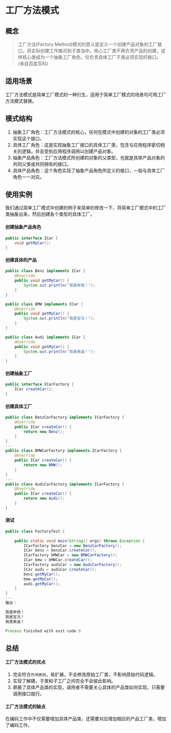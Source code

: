 # 工厂方法模式

## 概念
>工厂方法(Factory Method)模式的意义是定义一个创建产品对象的工厂接口，将实际创建工作推迟到子类当中。核心工厂类不再负责产品的创建，这样核心类成为一个抽象工厂角色，仅负责具体工厂子类必须实现的接口。(来自百度百科)

## 适用场景
工厂方法模式是简单工厂模式的一种衍生，适用于简单工厂模式的场景均可用工厂方法模式替换。

## 模式结构
1. 抽象工厂角色：工厂方法模式的核心，任何在模式中创建的对象的工厂类必须实现这个接口。
2. 具体工厂角色：这是实现抽象工厂接口的具体工厂类，包含与应用程序密切相关的逻辑，并且受到应用程序调用以创建产品对象。
3. 抽象产品角色：工厂方法模式所创建的对象的父类型，也就是具体产品对象的共同父类或共同拥有的接口。
4. 具体产品角色：这个角色实现了抽象产品角色所定义的接口，一般与具体工厂角色一一对应。

## 使用实例
我们通过简单工厂模式中创建的例子来简单的修改一下，将简单工厂模式中的工厂类抽象出来，然后创建各个类型的具体工厂。
#### 创建抽象产品角色
```java
public interface ICar {
    void getMyCar();
}
```
#### 创建具体的产品
```java
public class Benz implements ICar {
    @Override
    public void getMyCar() {
        System.out.println("我是奔驰！");
    }
}

public class BMW implements ICar {
    @Override
    public void getMyCar() {
        System.out.println("我是宝马！");
    }
}

public class Audi implements ICar {
    @Override
    public void getMyCar() {
        System.out.println("我是奥迪！");
    }
}
```
#### 创建抽象工厂
```java
public interface ICarFactory {
    ICar createCar();
}
```
#### 创建具体工厂
```java
public class BenzCarFactory implements ICarFactory {
    @Override
    public ICar createCar() {
        return new Benz();
    }
}
---
public class BMWCarFactory implements ICarFactory {
    @Override
    public ICar createCar() {
        return new BMW();
    }
}
---
public class AudiCarFactory implements ICarFactory {
    @Override
    public ICar createCar() {
        return new Audi();
    }
}
```
#### 测试
```java
public class FactoryTest {
    
    public static void main(String[] args) throws Exception {
        ICarFactory benzCar = new BenzCarFactory();
        ICar benz = benzCar.createCar();
        ICarFactory bMWCar = new BMWCarFactory();
        ICar bmw = bMWCar.createCar();
        ICarFactory audiCar = new AudiCarFactory();
        ICar audi = audiCar.createCar();
        benz.getMyCar();
        bmw.getMyCar();
        audi.getMyCar();
    }
}
---
输出：

我是奔驰！
我是宝马！
我是奥迪！

Process finished with exit code 0
```
## 总结
#### 工厂方法模式的优点
1. 完全符合`开闭原则`，易扩展，不会修改原始工厂类，不影响原始代码逻辑。
2. 实现了解耦，子类和子工厂之间完全不会彼此影响。
3. 屏蔽了具体产品类的实现，调用者不需要关心具体的产品类如何实现，只需要调用接口就行。

#### 工厂方法模式的缺点
在编码工作中不仅需要增加具体产品类，还需要对应增加相应的产品工厂类，增加了编码工作。